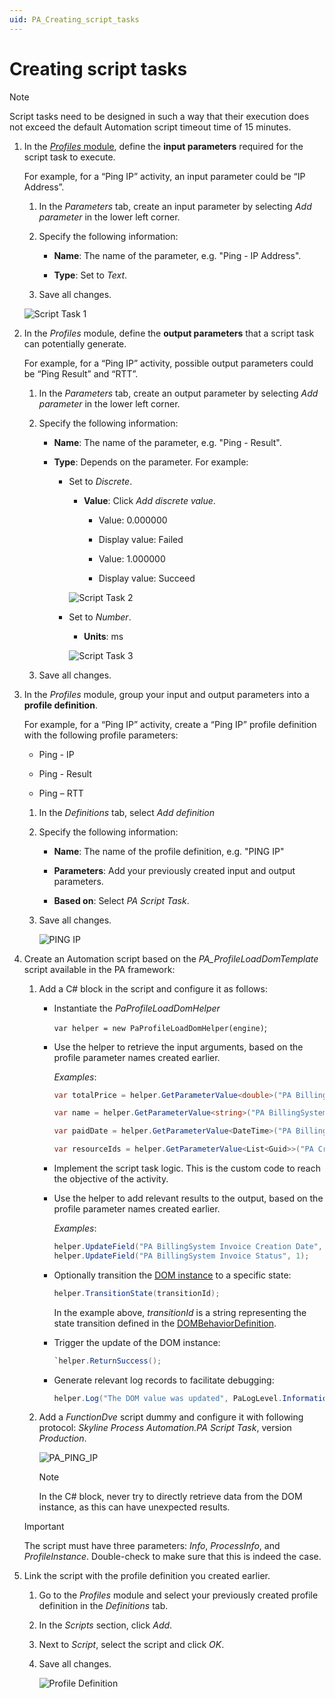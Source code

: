 ```yaml
---
uid: PA_Creating_script_tasks
---
```


# Creating script tasks

> [!NOTE]
> Script tasks need to be designed in such a way that their execution does not exceed the default Automation script timeout time of 15 minutes.

1. In the [*Profiles* module](xref:The_Profiles_module), define the **input parameters** required for the script task to execute.

   For example, for a “Ping IP” activity, an input parameter could be “IP Address”.

   1. In the *Parameters* tab, create an input parameter by selecting *Add parameter* in the lower left corner.

   1. Specify the following information:

      - **Name**: The name of the parameter, e.g. "Ping - IP Address".

      - **Type**: Set to *Text*.

   1. Save all changes.

   ![Script Task 1](~/user-guide/images/Script_Task_1.png)

1. In the *Profiles* module, define the **output parameters** that a script task can potentially generate.

   For example, for a “Ping IP” activity, possible output parameters could be “Ping Result” and “RTT”.

   1. In the *Parameters* tab, create an output parameter by selecting *Add parameter* in the lower left corner.

   1. Specify the following information:

      - **Name**: The name of the parameter, e.g. "Ping - Result".

      - **Type**: Depends on the parameter. For example:

        - Set to *Discrete*.

           - **Value**: Click *Add discrete value*.

             - Value: 0.000000

             - Display value: Failed  

             - Value: 1.000000

             - Display value: Succeed

           ![Script Task 2](~/user-guide/images/Script_Task_2.png)

        - Set to *Number*.

           - **Units**: ms

           ![Script Task 3](~/user-guide/images/Script_Task_3.png)

   1. Save all changes.

1. In the *Profiles* module, group your input and output parameters into a **profile definition**.

   For example, for a “Ping IP” activity, create a “Ping IP” profile definition with the following profile parameters:

   - Ping - IP

   - Ping - Result

   - Ping – RTT

   1. In the *Definitions* tab, select *Add definition*

   1. Specify the following information:

      - **Name**: The name of the profile definition, e.g. "PING IP"

      - **Parameters**: Add your previously created input and output parameters.

      - **Based on**: Select *PA Script Task*.

   1. Save all changes.

      ![PING IP](~/user-guide/images/PING_IP.png)

1. Create an Automation script based on the *PA_ProfileLoadDomTemplate* script available in the PA framework:

   1. Add a C# block in the script and configure it as follows:

      - Instantiate the *PaProfileLoadDomHelper*

        `var helper = new PaProfileLoadDomHelper(engine)`;

      - Use the helper to retrieve the input arguments, based on the profile parameter names created earlier.

        *Examples*:

        ```csharp
        var totalPrice = helper.GetParameterValue<double>("PA BillingSystem Invoice Total Price");

        var name = helper.GetParameterValue<string>("PA BillingSystem Customer Name");

        var paidDate = helper.GetParameterValue<DateTime>("PA BillingSystem Invoice Paid Date");

        var resourceIds = helper.GetParameterValue<List<Guid>>("PA Create Basic Booking - Resources");
        ```

      - Implement the script task logic. This is the custom code to reach the objective of the activity.

      - Use the helper to add relevant results to the output, based on the profile parameter names created earlier.

        *Examples*:

        ```csharp
        helper.UpdateField("PA BillingSystem Invoice Creation Date", DateTime.Now);
        helper.UpdateField("PA BillingSystem Invoice Status", 1);
        ```

      - Optionally transition the [DOM instance](xref:DomInstance) to a specific state:

        ```csharp
        helper.TransitionState(transitionId);
        ```

        In the example above, *transitionId* is a string representing the state transition defined in the [DOMBehaviorDefinition](xref:DomBehaviorDefinition).

      - Trigger the update of the DOM instance:

        ```csharp
        `helper.ReturnSuccess();
        ```

      - Generate relevant log records to facilitate debugging:

        ```csharp
        helper.Log("The DOM value was updated", PaLogLevel.Information);
        ```

   1. Add a *FunctionDve* script dummy and configure it with following protocol: *Skyline Process Automation.PA Script Task*, version *Production*.

      ![PA_PING_IP](~/user-guide/images/AutomationScript_PA_Ping.png)

      > [!NOTE]
      > In the C# block, never try to directly retrieve data from the DOM instance, as this can have unexpected results.

   > [!IMPORTANT]
   > The script must have three parameters: *Info*, *ProcessInfo*, and *ProfileInstance*. Double-check to make sure that this is indeed the case.

1. Link the script with the profile definition you created earlier.

   1. Go to the *Profiles* module and select your previously created profile definition in the *Definitions* tab.

   1. In the *Scripts* section, click *Add*.

   1. Next to *Script*, select the script and click *OK*.

   1. Save all changes.

      ![Profile Definition](~/user-guide/images/Profile_Definition.png)
